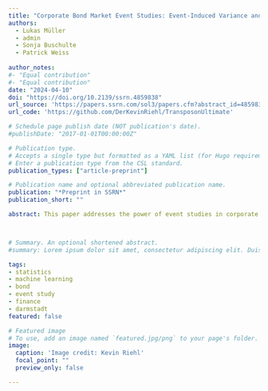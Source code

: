 ```yaml
---
title: "Corporate Bond Market Event Studies: Event-Induced Variance and Liquidity" 
authors:
  - Lukas Müller
  - admin
  - Sonja Buschulte
  - Patrick Weiss
  
author_notes:
#- "Equal contribution"
#- "Equal contribution"
date: "2024-04-10"
doi: "https://doi.org/10.2139/ssrn.4859838"
url_source: 'https://papers.ssrn.com/sol3/papers.cfm?abstract_id=4859838'
url_code: 'https://github.com/DerKevinRiehl/TransposonUltimate'

# Schedule page publish date (NOT publication's date).
#publishDate: "2017-01-01T00:00:00Z"

# Publication type.
# Accepts a single type but formatted as a YAML list (for Hugo requirements).
# Enter a publication type from the CSL standard.
publication_types: ["article-preprint"]

# Publication name and optional abbreviated publication name.
publication: "*Preprint in SSRN*"
publication_short: ""

abstract: This paper addresses the power of event studies in corporate bond markets. While an approach using standardized abnormal returns is well specified under standard conditions, we identify two market phenomena negatively impacting the informative value of results. In particular, we show that test power decreases rapidly in the presence of event-induced variance. Moreover, illiquidity becomes a material concern when the samples are geared towards above-average maturities and credit risks. Therefore, we suggest a refinement to the current standard approach and provide open-source tools to implement event studies. 



# Summary. An optional shortened abstract.
#summary: Lorem ipsum dolor sit amet, consectetur adipiscing elit. Duis posuere tellus ac convallis placerat. Proin tincidunt magna sed ex sollicitudin condimentum.

tags: 
- statistics
- machine learning
- bond
- event study
- finance
- darmstadt
featured: false

# Featured image
# To use, add an image named `featured.jpg/png` to your page's folder. 
image:
  caption: 'Image credit: Kevin Riehl'
  focal_point: ""
  preview_only: false

---
```

